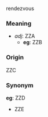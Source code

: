 rendezvous
### Meaning
+ _adj_: ZZA
    + __eg__: ZZB

### Origin

ZZC

### Synonym

__eg__: ZZD

+ ZZE


